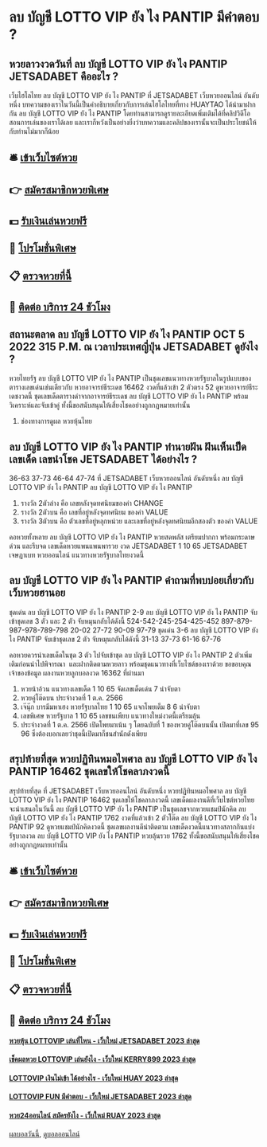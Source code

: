 # ลบ บัญชี LOTTO VIP ยัง ไง PANTIP มีคำตอบ ?
## หวยลาวงวดวันที่ ลบ บัญชี LOTTO VIP ยัง ไง PANTIP JETSADABET คืออะไร ?
เว็บไฮโลไทย ลบ บัญชี LOTTO VIP ยัง ไง PANTIP ที่ JETSADABET เว็บหวยออนไลน์ อันดับหนึ่ง บทความของเราในวันนี้เป็นคำอธิบายเกี่ยวกับการเล่นไฮโลไทยที่ทาง HUAYTAO ได้นำมาฝากกัน ลบ บัญชี LOTTO VIP ยัง ไง PANTIP โดยท่านสามารถดูรายละเอียดเพิ่มเติมได้ที่คลิปวิดีโอสอนการเล่นของเราได้เลย และเราก็หวังเป็นอย่างยิ่งว่าบทความและคลิปของเรานั้นจะเป็นประโยชน์ให้กับท่านไม่มากก็น้อย

## 🛎 [เข้าเว็บไซต์หวย](https://bit.ly/3BG5bNw)
## 👉 [สมัครสมาชิกหวยพิเศษ](https://bit.ly/3BG5bNw)
## 💵 [รับเงินเล่นหวยฟรี](https://bit.ly/3C3mvgS)
## 👑 [โปรโมชั่นพิเศษ](https://bit.ly/3C3mvgS)
## 📋 [ตรวจหวยที่นี้](https://bit.ly/3C3mvgS)
## 📱 [ติดต่อ บริการ 24 ชัวโมง](https://bit.ly/3C3mvgS)

## สถานะตลาด ลบ บัญชี LOTTO VIP ยัง ไง PANTIP OCT 5 2022 315 P.M. ณ เวลาประเทศญี่ปุ่น JETSADABET ดูยังไง ?
หวยไทยรัฐ ลบ บัญชี LOTTO VIP ยัง ไง PANTIP เป็นชุดเลขแนวทางหวยรัฐบาลในรูปแบบของตารางเลขเด่นเช่นเดียวกับ หวยอาจารย์ธีระเดช 16462 งวดที่แล้วเข้า 2 ตัวตรง 52 ดูหวยอาจารย์ธีระเดชงวดนี้ ชุดเลขเด็ดตารางดำจากอาจารย์ธีระเดช ลบ บัญชี LOTTO VIP ยัง ไง PANTIP พร้อมวิเคราะห์และจับเข้าคู่ ทั้งนี้ขอสนับสนุนให้เสี่ยงโชคอย่างถูกกฎหมายเท่านั้น
1. ช่องทางการดูผล หวยหุ้นไทย

## ลบ บัญชี LOTTO VIP ยัง ไง PANTIP ทำนายฝัน ฝันเห็นเป็ด เลขเด็ด เลขนำโชค JETSADABET ได้อย่างไร ?
36-63
37-73
46-64
47-74 ที่ JETSADABET เว็บหวยออนไลน์ อันดับหนึ่ง ลบ บัญชี LOTTO VIP ยัง ไง PANTIP ลบ บัญชี LOTTO VIP ยัง ไง PANTIP
1. รางวัล 2ตัวล่าง คือ เลขหลังจุดทศนิยมของค่า CHANGE
2. รางวัล 2ตัวบน คือ เลขที่อยู่หลังจุดทศนิยม ของค่า VALUE
3. รางวัล 3ตัวบน คือ ตัวเลขที่อยู่หลุกหน่วย และเลขที่อยู่หลังจุดทศนิยมอีกสองตัว ของค่า VALUE

คอหวยทั้งหลาย ลบ บัญชี LOTTO VIP ยัง ไง PANTIP หวยสดพลัส เตรียมปากกา พร้อมกระดาษด่วน และรีบจด เลขเด็ดหวยแพนแพนพารวย งวด JETSADABET 1 10 65 JETSADABET เจษฎาเบท หวยออนไลน์ แนวทางหวยรัฐบาลไทยงวดนี้

## ลบ บัญชี LOTTO VIP ยัง ไง PANTIP คำถามที่พบบ่อยเกี่ยวกับเว็บหวยฮานอย
ชุดเด่น ลบ บัญชี LOTTO VIP ยัง ไง PANTIP 2-9 ลบ บัญชี LOTTO VIP ยัง ไง PANTIP จับเข้าชุดเลข 3 ตัว และ 2 ตัว จับหมุนกลับได้ดังนี้
524-542-245-254-425-452
897-879-987-978-789-798
20-02
27-72
90-09
97-79
ชุดเด่น 3-6 ลบ บัญชี LOTTO VIP ยัง ไง PANTIP จับเข้าชุดเลข 2 ตัว จับหมุนกลับได้ดังนี้
31-13
37-73
61-16
67-76

คอหวยควรนำเลขเด็ดในชุด 3 ตัว ไปจับเข้าชุด ลบ บัญชี LOTTO VIP ยัง ไง PANTIP 2 ตัวเพิ่มเติมก่อนนำไปพิจารณา  และฝากติดตามหวยลาว พร้อมชุดแนวทางที่เว็บไซต์ของเราด้วย
ขอขอบคุณเจ้าของข้อมูล
ผลงานหวยลูกบอลงวด 16362 ที่ผ่านมา
1. หวยน้าอ้วน แนวทางเลขเด็ด 1 10 65 จัดเลขเด็ดเด่น 7 น่าจับตา
2. หวยคู่โต๊ดบน ประจำงวดที่ 1 ต.ค. 2566
3. เจ๊นุ๊ก บารมีมหาเฮง หวยรัฐบาลไทย 1 10 65 แจกโพยเต็ม 8 6 น่าจับตา
4. เลขพิเศษ หวยรัฐบาล 1 10 65 เลขชนเพียบ แนวทางใหม่งวดนี้เตรียมลุ้น
5. ประจำงวดที่ 1 ต.ค. 2566 เปิดโพยมาเน้น ๆ โดยฉบับที่ 1 ของหวยคู่โต๊ดบนนั้น เปิดมาที่เลข 95 96 ซึ่งต้องบอกเลยว่าชุดนี้เปิดมาก็ชนสำนักดังเพียบ

## สรุปท้ายที่สุด หวยปฏิทินหมอไพศาล ลบ บัญชี LOTTO VIP ยัง ไง PANTIP 16462 ชุดเลขให้โชคลาภงวดนี้
สรุปท้ายที่สุด ที่ JETSADABET เว็บหวยออนไลน์ อันดับหนึ่ง หวยปฏิทินหมอไพศาล ลบ บัญชี LOTTO VIP ยัง ไง PANTIP 16462 ชุดเลขให้โชคลาภงวดนี้ เลขเด็ดผลงานดีที่เว็บไซต์หวยไทยจะนำเสนอในวันนี้ ลบ บัญชี LOTTO VIP ยัง ไง PANTIP เป็นชุดเลขจากหวยแชมป์นักคิด ลบ บัญชี LOTTO VIP ยัง ไง PANTIP 1762 งวดที่แล้วเข้า 2 ตัวโต๊ด ลบ บัญชี LOTTO VIP ยัง ไง PANTIP 92 ดูหวยแชมป์นักคิดงวดนี้ ชุดเลขผลงานดีน่าติดตาม เลขเด็ดงวดนี้แนวทางสลากกินแบ่งรัฐบาลงวด ลบ บัญชี LOTTO VIP ยัง ไง PANTIP หวยลุ้นรวย 1762 ทั้งนี้ขอสนับสนุนให้เสี่ยงโชคอย่างถูกกฎหมายเท่านั้น

## 🛎 [เข้าเว็บไซต์หวย](https://bit.ly/3BG5bNw)
## 👉 [สมัครสมาชิกหวยพิเศษ](https://bit.ly/3BG5bNw)
## 💵 [รับเงินเล่นหวยฟรี](https://bit.ly/3C3mvgS)
## 👑 [โปรโมชั่นพิเศษ](https://bit.ly/3C3mvgS)
## 📋 [ตรวจหวยที่นี้](https://bit.ly/3C3mvgS)
## 📱 [ติดต่อ บริการ 24 ชัวโมง](https://bit.ly/3C3mvgS)

#### [หวยหุ้น LOTTOVIP เล่นที่ไหน - เว็บใหม่ JETSADABET 2023 ล่าสุด](https://atom.io/themes/หวยหุ้น%20lottovip%20เล่นที่ไหน%20-%20เว็บใหม่%20jetsadabet%202023%20ล่าสุด)
#### [เช็คผลหวย LOTTOVIP เล่นยังไง - เว็บใหม่ KERRY899 2023 ล่าสุด](https://atom.io/themes/เช็คผลหวย%20lottovip%20เล่นยังไง%20-%20เว็บใหม่%20kerry899%202023%20ล่าสุด)
#### [LOTTOVIP เงินไม่เข้า ได้อย่างไร - เว็บใหม่ HUAY 2023 ล่าสุด](https://atom.io/themes/lottovip%20เงินไม่เข้า%20ได้อย่างไร%20-%20เว็บใหม่%20huay%202023%20ล่าสุด)
#### [LOTTOVIP FUN มีคำตอบ - เว็บใหม่ JETSADABET 2023 ล่าสุด](https://atom.io/themes/lottovip%20fun%20มีคำตอบ%20-%20เว็บใหม่%20jetsadabet%202023%20ล่าสุด)
#### [หวย24ออนไลน์ สมัครยังไง - เว็บใหม่ RUAY 2023 ล่าสุด](https://atom.io/themes/หวย24ออนไลน์%20สมัครยังไง%20-%20เว็บใหม่%20ruay%202023%20ล่าสุด)

[ผลบอลวันนี้](https://siamsport.tv "ผลบอลวันนี้"), [ดูบอลออนไลน์](https://siamsport.tv/ดูบอลสด "ดูบอลออนไลน์")